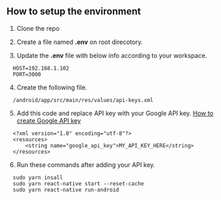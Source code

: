 ## How to setup the environment

1. Clone the repo

2. Create a file named **.env** on root direcotory.

3. Update the **.env** file with below info according to your workspace.

``` 
  HOST=192.168.1.102
  PORT=3000
```
4. Create the following file.
```
  /android/app/src/main/res/values/api-keys.xml
```

5. Add this code and replace API key with your Google API key. [How to create Google API key](https://developers.google.com/maps/documentation/javascript/get-api-key)
```
  <?xml version="1.0" encoding="utf-8"?>
  <resources>
      <string name="google_api_key">MY_API_KEY_HERE</string>    
  </resources>
```
6. Run these commands after adding your API key.
```
  sudo yarn insall
  sudo yarn react-native start --reset-cache
  sudo yarn react-native run-android
```
